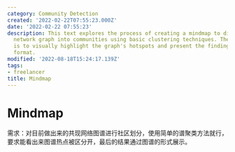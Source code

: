```yaml
---
category: Community Detection
created: '2022-02-22T07:55:23.000Z'
date: '2022-02-22 07:55:23'
description: This text explores the process of creating a mindmap to divide a co-occurrence
  network graph into communities using basic clustering techniques. The objective
  is to visually highlight the graph's hotspots and present the findings in a network
  format.
modified: '2022-08-18T15:24:17.139Z'
tags:
- freelancer
title: Mindmap
---
```


# Mindmap

需求：对目前做出来的共现网络图谱进行社区划分，使用简单的谱聚类方法就行，要求能看出来图谱热点被区分开，最后的结果通过图谱的形式展示。
